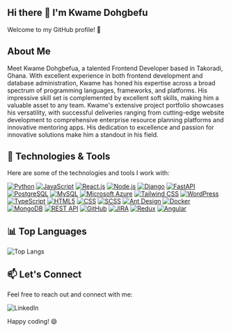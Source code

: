 ## Hi there 👋 I'm Kwame Dohgbefu

<p dir="auto">Welcome to my GitHub profile! 🚀</p>

<h2 class="heading-element" dir="auto">About Me</h2>

<p dir="auto">Meet Kwame Dohgbefua, a talented Frontend Developer based in Takoradi, Ghana. With excellent experience in both frontend development and database administration, Kwame has honed his expertise across a broad spectrum of programming languages, frameworks, and platforms. His impressive skill set is complemented by excellent soft skills, making him a valuable asset to any team. Kwame's extensive project portfolio showcases his versatility, with successful deliveries ranging from cutting-edge website development to comprehensive enterprise resource planning platforms and innovative mentoring apps. His dedication to excellence and passion for innovative solutions make him a standout in his field.</p>

<h2 class="heading-element" dir="auto">🔧 Technologies &amp; Tools</h2>

<p dir="auto">Here are some of the technologies and tools I work with:</p>
<p dir="auto"><a target="_blank" rel="noopener noreferrer nofollow" href="https://camo.githubusercontent.com/0ec2411279f8aa4a0680e5b66eaf51dbbd978b4c70bf0cc5844635fbae312f6f/68747470733a2f2f696d672e736869656c64732e696f2f62616467652f2d507974686f6e2d3337373641423f6c6f676f3d707974686f6e267374796c653d666c61742d737175617265"><img src="https://camo.githubusercontent.com/0ec2411279f8aa4a0680e5b66eaf51dbbd978b4c70bf0cc5844635fbae312f6f/68747470733a2f2f696d672e736869656c64732e696f2f62616467652f2d507974686f6e2d3337373641423f6c6f676f3d707974686f6e267374796c653d666c61742d737175617265" alt="Python" data-canonical-src="https://img.shields.io/badge/-Python-3776AB?logo=python&amp;style=flat-square" style="max-width: 100%;"></a>
<a target="_blank" rel="noopener noreferrer nofollow" href="https://camo.githubusercontent.com/4230c1eea1e79f59952de4b3070d4c0e37df057f01935a489603f6752af8e959/68747470733a2f2f696d672e736869656c64732e696f2f62616467652f2d4a6176615363726970742d4637444631453f6c6f676f3d6a617661736372697074267374796c653d666c61742d737175617265"><img src="https://camo.githubusercontent.com/4230c1eea1e79f59952de4b3070d4c0e37df057f01935a489603f6752af8e959/68747470733a2f2f696d672e736869656c64732e696f2f62616467652f2d4a6176615363726970742d4637444631453f6c6f676f3d6a617661736372697074267374796c653d666c61742d737175617265" alt="JavaScript" data-canonical-src="https://img.shields.io/badge/-JavaScript-F7DF1E?logo=javascript&amp;style=flat-square" style="max-width: 100%;"></a>
<a target="_blank" rel="noopener noreferrer nofollow" href="https://camo.githubusercontent.com/a81e506e4c34a4238e4f5e9a7968774b885507690ba10ed0b0e9c57695f3a164/68747470733a2f2f696d672e736869656c64732e696f2f62616467652f2d52656163742e6a732d3631444146423f6c6f676f3d7265616374267374796c653d666c61742d737175617265"><img src="https://camo.githubusercontent.com/a81e506e4c34a4238e4f5e9a7968774b885507690ba10ed0b0e9c57695f3a164/68747470733a2f2f696d672e736869656c64732e696f2f62616467652f2d52656163742e6a732d3631444146423f6c6f676f3d7265616374267374796c653d666c61742d737175617265" alt="React.js" data-canonical-src="https://img.shields.io/badge/-React.js-61DAFB?logo=react&amp;style=flat-square" style="max-width: 100%;"></a>
<a target="_blank" rel="noopener noreferrer nofollow" href="https://camo.githubusercontent.com/b954b87b2e31f4cb8606898a0a7ae79c730f424d95b0fd55f8a00aa3323f7341/68747470733a2f2f696d672e736869656c64732e696f2f62616467652f2d4e6f64652e6a732d3333393933333f6c6f676f3d6e6f64652e6a73267374796c653d666c61742d737175617265"><img src="https://camo.githubusercontent.com/b954b87b2e31f4cb8606898a0a7ae79c730f424d95b0fd55f8a00aa3323f7341/68747470733a2f2f696d672e736869656c64732e696f2f62616467652f2d4e6f64652e6a732d3333393933333f6c6f676f3d6e6f64652e6a73267374796c653d666c61742d737175617265" alt="Node.js" data-canonical-src="https://img.shields.io/badge/-Node.js-339933?logo=node.js&amp;style=flat-square" style="max-width: 100%;"></a>
<a target="_blank" rel="noopener noreferrer nofollow" href="https://camo.githubusercontent.com/56847db9c976f56c2bbb8353ce0d9edb2bd581368bc7d240541c94a20093f6eb/68747470733a2f2f696d672e736869656c64732e696f2f62616467652f2d446a616e676f2d3039324532303f6c6f676f3d646a616e676f267374796c653d666c61742d737175617265"><img src="https://camo.githubusercontent.com/56847db9c976f56c2bbb8353ce0d9edb2bd581368bc7d240541c94a20093f6eb/68747470733a2f2f696d672e736869656c64732e696f2f62616467652f2d446a616e676f2d3039324532303f6c6f676f3d646a616e676f267374796c653d666c61742d737175617265" alt="Django" data-canonical-src="https://img.shields.io/badge/-Django-092E20?logo=django&amp;style=flat-square" style="max-width: 100%;"></a>
<a target="_blank" rel="noopener noreferrer nofollow" href="https://camo.githubusercontent.com/4505735eafe86f7f363eaafc1c8b2c998c90468cbbcae225b2b9b2fbfee4589f/68747470733a2f2f696d672e736869656c64732e696f2f62616467652f2d466173744150492d3030393638383f6c6f676f3d66617374617069267374796c653d666c61742d737175617265"><img src="https://camo.githubusercontent.com/4505735eafe86f7f363eaafc1c8b2c998c90468cbbcae225b2b9b2fbfee4589f/68747470733a2f2f696d672e736869656c64732e696f2f62616467652f2d466173744150492d3030393638383f6c6f676f3d66617374617069267374796c653d666c61742d737175617265" alt="FastAPI" data-canonical-src="https://img.shields.io/badge/-FastAPI-009688?logo=fastapi&amp;style=flat-square" style="max-width: 100%;"></a>
<a target="_blank" rel="noopener noreferrer nofollow" href="https://camo.githubusercontent.com/d7c4a74ac4f8555d1fe52ebad913ed5f835454fd5c9536df1938e1fd691e8ea6/68747470733a2f2f696d672e736869656c64732e696f2f62616467652f2d506f737467726553514c2d3333363739313f6c6f676f3d706f737467726573716c267374796c653d666c61742d737175617265"><img src="https://camo.githubusercontent.com/d7c4a74ac4f8555d1fe52ebad913ed5f835454fd5c9536df1938e1fd691e8ea6/68747470733a2f2f696d672e736869656c64732e696f2f62616467652f2d506f737467726553514c2d3333363739313f6c6f676f3d706f737467726573716c267374796c653d666c61742d737175617265" alt="PostgreSQL" data-canonical-src="https://img.shields.io/badge/-PostgreSQL-336791?logo=postgresql&amp;style=flat-square" style="max-width: 100%;"></a>
<a target="_blank" rel="noopener noreferrer nofollow" href="https://camo.githubusercontent.com/80b892f1e231fdf9bb379a82d90ddba88e37cedb8d71879d20ffbbc195c4e48f/68747470733a2f2f696d672e736869656c64732e696f2f62616467652f2d4d7953514c2d3434373941313f6c6f676f3d6d7973716c267374796c653d666c61742d737175617265"><img src="https://camo.githubusercontent.com/80b892f1e231fdf9bb379a82d90ddba88e37cedb8d71879d20ffbbc195c4e48f/68747470733a2f2f696d672e736869656c64732e696f2f62616467652f2d4d7953514c2d3434373941313f6c6f676f3d6d7973716c267374796c653d666c61742d737175617265" alt="MySQL" data-canonical-src="https://img.shields.io/badge/-MySQL-4479A1?logo=mysql&amp;style=flat-square" style="max-width: 100%;"></a>
<a target="_blank" rel="noopener noreferrer nofollow" href="https://camo.githubusercontent.com/f39ddc40f162b9b2386cee8361335cdcbac7b2368719908fa361a28cd41a3e7a/68747470733a2f2f696d672e736869656c64732e696f2f62616467652f2d4d6963726f736f6674253230417a7572652d3030383944363f6c6f676f3d6d6963726f736f66742d617a757265267374796c653d666c61742d737175617265"><img src="https://camo.githubusercontent.com/f39ddc40f162b9b2386cee8361335cdcbac7b2368719908fa361a28cd41a3e7a/68747470733a2f2f696d672e736869656c64732e696f2f62616467652f2d4d6963726f736f6674253230417a7572652d3030383944363f6c6f676f3d6d6963726f736f66742d617a757265267374796c653d666c61742d737175617265" alt="Microsoft Azure" data-canonical-src="https://img.shields.io/badge/-Microsoft%20Azure-0089D6?logo=microsoft-azure&amp;style=flat-square" style="max-width: 100%;"></a>
<a target="_blank" rel="noopener noreferrer nofollow" href="https://camo.githubusercontent.com/b16e72dbbb1a0067ad0eb4d40a421d7c25cb7f9084d4f9f6cdb4dee24421f5ed/68747470733a2f2f696d672e736869656c64732e696f2f62616467652f2d5461696c77696e642532304353532d3338423241433f6c6f676f3d7461696c77696e642d637373267374796c653d666c61742d737175617265"><img src="https://camo.githubusercontent.com/b16e72dbbb1a0067ad0eb4d40a421d7c25cb7f9084d4f9f6cdb4dee24421f5ed/68747470733a2f2f696d672e736869656c64732e696f2f62616467652f2d5461696c77696e642532304353532d3338423241433f6c6f676f3d7461696c77696e642d637373267374796c653d666c61742d737175617265" alt="Tailwind CSS" data-canonical-src="https://img.shields.io/badge/-Tailwind%20CSS-38B2AC?logo=tailwind-css&amp;style=flat-square" style="max-width: 100%;"></a>
<a target="_blank" rel="noopener noreferrer nofollow" href="https://camo.githubusercontent.com/6bed1fad942e4306969ee45598f009f75d6e67d804d778f390cf40163519aa8a/68747470733a2f2f696d672e736869656c64732e696f2f62616467652f2d576f726450726573732d3231373539423f6c6f676f3d776f72647072657373267374796c653d666c61742d737175617265"><img src="https://camo.githubusercontent.com/6bed1fad942e4306969ee45598f009f75d6e67d804d778f390cf40163519aa8a/68747470733a2f2f696d672e736869656c64732e696f2f62616467652f2d576f726450726573732d3231373539423f6c6f676f3d776f72647072657373267374796c653d666c61742d737175617265" alt="WordPress" data-canonical-src="https://img.shields.io/badge/-WordPress-21759B?logo=wordpress&amp;style=flat-square" style="max-width: 100%;"></a>
<a target="_blank" rel="noopener noreferrer nofollow" href="https://camo.githubusercontent.com/9b9b82d5fb1ae9e424a0ac0306da27131760108adacb370b8df596f77088996d/68747470733a2f2f696d672e736869656c64732e696f2f62616467652f2d547970655363726970742d3331373843363f6c6f676f3d74797065736372697074267374796c653d666c61742d737175617265"><img src="https://camo.githubusercontent.com/9b9b82d5fb1ae9e424a0ac0306da27131760108adacb370b8df596f77088996d/68747470733a2f2f696d672e736869656c64732e696f2f62616467652f2d547970655363726970742d3331373843363f6c6f676f3d74797065736372697074267374796c653d666c61742d737175617265" alt="TypeScript" data-canonical-src="https://img.shields.io/badge/-TypeScript-3178C6?logo=typescript&amp;style=flat-square" style="max-width: 100%;"></a>
<a target="_blank" rel="noopener noreferrer nofollow" href="https://camo.githubusercontent.com/f4725852501e0bb2acaa9a2d22c5d9981e634fe1e1f8359919782ef13ded7a38/68747470733a2f2f696d672e736869656c64732e696f2f62616467652f2d48544d4c352d4533344632363f6c6f676f3d68746d6c35267374796c653d666c61742d737175617265"><img src="https://camo.githubusercontent.com/f4725852501e0bb2acaa9a2d22c5d9981e634fe1e1f8359919782ef13ded7a38/68747470733a2f2f696d672e736869656c64732e696f2f62616467652f2d48544d4c352d4533344632363f6c6f676f3d68746d6c35267374796c653d666c61742d737175617265" alt="HTML5" data-canonical-src="https://img.shields.io/badge/-HTML5-E34F26?logo=html5&amp;style=flat-square" style="max-width: 100%;"></a>
<a target="_blank" rel="noopener noreferrer nofollow" href="https://camo.githubusercontent.com/3f8801afb1be9b52c7da67b64401b47c138bb9c36d1032b790abe7f6595ffed5/68747470733a2f2f696d672e736869656c64732e696f2f62616467652f2d4353532d3135373242363f6c6f676f3d63737333267374796c653d666c61742d737175617265"><img src="https://camo.githubusercontent.com/3f8801afb1be9b52c7da67b64401b47c138bb9c36d1032b790abe7f6595ffed5/68747470733a2f2f696d672e736869656c64732e696f2f62616467652f2d4353532d3135373242363f6c6f676f3d63737333267374796c653d666c61742d737175617265" alt="CSS" data-canonical-src="https://img.shields.io/badge/-CSS-1572B6?logo=css3&amp;style=flat-square" style="max-width: 100%;"></a>
<a target="_blank" rel="noopener noreferrer nofollow" href="https://camo.githubusercontent.com/dfa527b64b9631bcf5a6093743328eeeb65c6a2cfd2033483b58d3d05af63ca3/68747470733a2f2f696d672e736869656c64732e696f2f62616467652f2d534353532d4343363639393f6c6f676f3d73617373267374796c653d666c61742d737175617265"><img src="https://camo.githubusercontent.com/dfa527b64b9631bcf5a6093743328eeeb65c6a2cfd2033483b58d3d05af63ca3/68747470733a2f2f696d672e736869656c64732e696f2f62616467652f2d534353532d4343363639393f6c6f676f3d73617373267374796c653d666c61742d737175617265" alt="SCSS" data-canonical-src="https://img.shields.io/badge/-SCSS-CC6699?logo=sass&amp;style=flat-square" style="max-width: 100%;"></a>
<a target="_blank" rel="noopener noreferrer nofollow" href="https://camo.githubusercontent.com/08557093c0db5ca419d5e5bc22558937c697e099adf6015ecc96afc11eeade06/68747470733a2f2f696d672e736869656c64732e696f2f62616467652f2d416e7425323044657369676e2d3031373046453f6c6f676f3d616e742d64657369676e267374796c653d666c61742d737175617265"><img src="https://camo.githubusercontent.com/08557093c0db5ca419d5e5bc22558937c697e099adf6015ecc96afc11eeade06/68747470733a2f2f696d672e736869656c64732e696f2f62616467652f2d416e7425323044657369676e2d3031373046453f6c6f676f3d616e742d64657369676e267374796c653d666c61742d737175617265" alt="Ant Design" data-canonical-src="https://img.shields.io/badge/-Ant%20Design-0170FE?logo=ant-design&amp;style=flat-square" style="max-width: 100%;"></a>
<a target="_blank" rel="noopener noreferrer nofollow" href="https://camo.githubusercontent.com/199d493bd4969ae3e942ca3a463a68271e4c8ee7e7ebed95a08ebd679060437b/68747470733a2f2f696d672e736869656c64732e696f2f62616467652f2d446f636b65722d3234393645443f6c6f676f3d646f636b6572267374796c653d666c61742d737175617265"><img src="https://camo.githubusercontent.com/199d493bd4969ae3e942ca3a463a68271e4c8ee7e7ebed95a08ebd679060437b/68747470733a2f2f696d672e736869656c64732e696f2f62616467652f2d446f636b65722d3234393645443f6c6f676f3d646f636b6572267374796c653d666c61742d737175617265" alt="Docker" data-canonical-src="https://img.shields.io/badge/-Docker-2496ED?logo=docker&amp;style=flat-square" style="max-width: 100%;"></a>
<a target="_blank" rel="noopener noreferrer nofollow" href="https://camo.githubusercontent.com/3a5936cc785fc7460bcaa0830687bdba952fae6095c6f0b36a81a6894c2ec99c/68747470733a2f2f696d672e736869656c64732e696f2f62616467652f2d4d6f6e676f44422d3437413234383f6c6f676f3d6d6f6e676f6462267374796c653d666c61742d737175617265"><img src="https://camo.githubusercontent.com/3a5936cc785fc7460bcaa0830687bdba952fae6095c6f0b36a81a6894c2ec99c/68747470733a2f2f696d672e736869656c64732e696f2f62616467652f2d4d6f6e676f44422d3437413234383f6c6f676f3d6d6f6e676f6462267374796c653d666c61742d737175617265" alt="MongoDB" data-canonical-src="https://img.shields.io/badge/-MongoDB-47A248?logo=mongodb&amp;style=flat-square" style="max-width: 100%;"></a>
<a target="_blank" rel="noopener noreferrer nofollow" href="https://camo.githubusercontent.com/50db3266fb2334319845c3e4f29a7b6e2dc989f375795a87f2be745db9a5ebc3/68747470733a2f2f696d672e736869656c64732e696f2f62616467652f2d524553542532304150492d3030393638383f7374796c653d666c61742d737175617265"><img src="https://camo.githubusercontent.com/50db3266fb2334319845c3e4f29a7b6e2dc989f375795a87f2be745db9a5ebc3/68747470733a2f2f696d672e736869656c64732e696f2f62616467652f2d524553542532304150492d3030393638383f7374796c653d666c61742d737175617265" alt="REST API" data-canonical-src="https://img.shields.io/badge/-REST%20API-009688?style=flat-square" style="max-width: 100%;"></a>
<a target="_blank" rel="noopener noreferrer nofollow" href="https://camo.githubusercontent.com/a8f31b180fcd826a2e52aeaa1cc5cf3ad62413fb3e95facd866864bb495b3a32/68747470733a2f2f696d672e736869656c64732e696f2f62616467652f2d4769744875622d3138313731373f6c6f676f3d676974687562267374796c653d666c61742d737175617265"><img src="https://camo.githubusercontent.com/a8f31b180fcd826a2e52aeaa1cc5cf3ad62413fb3e95facd866864bb495b3a32/68747470733a2f2f696d672e736869656c64732e696f2f62616467652f2d4769744875622d3138313731373f6c6f676f3d676974687562267374796c653d666c61742d737175617265" alt="GitHub" data-canonical-src="https://img.shields.io/badge/-GitHub-181717?logo=github&amp;style=flat-square" style="max-width: 100%;"></a>
<a target="_blank" rel="noopener noreferrer nofollow" href="https://camo.githubusercontent.com/a1e06dbd90b1717bbf29181a99284b455d298f0d6c3a78711abcdfcef9f3b966/68747470733a2f2f696d672e736869656c64732e696f2f62616467652f2d4a4952412d3030353243433f6c6f676f3d6a697261267374796c653d666c61742d737175617265"><img src="https://camo.githubusercontent.com/a1e06dbd90b1717bbf29181a99284b455d298f0d6c3a78711abcdfcef9f3b966/68747470733a2f2f696d672e736869656c64732e696f2f62616467652f2d4a4952412d3030353243433f6c6f676f3d6a697261267374796c653d666c61742d737175617265" alt="JIRA" data-canonical-src="https://img.shields.io/badge/-JIRA-0052CC?logo=jira&amp;style=flat-square" style="max-width: 100%;"></a>
<a target="_blank" rel="noopener noreferrer nofollow" href="https://camo.githubusercontent.com/5ee21104751091b6e92b6b3ab3682c86b76cf62eedef006c79d6e1786e58864b/68747470733a2f2f696d672e736869656c64732e696f2f62616467652f2d52656475782d3736344142433f6c6f676f3d7265647578267374796c653d666c61742d737175617265"><img src="https://camo.githubusercontent.com/5ee21104751091b6e92b6b3ab3682c86b76cf62eedef006c79d6e1786e58864b/68747470733a2f2f696d672e736869656c64732e696f2f62616467652f2d52656475782d3736344142433f6c6f676f3d7265647578267374796c653d666c61742d737175617265" alt="Redux" data-canonical-src="https://img.shields.io/badge/-Redux-764ABC?logo=redux&amp;style=flat-square" style="max-width: 100%;"></a>
<a href="https://angular.io/" target="_blank" rel="noopener noreferrer">
  <img src="https://img.shields.io/badge/-Angular-DD0031?logo=angular&style=flat-square" alt="Angular" />
</a>

<h2 class="heading-element" dir="auto">📊 Top Languages</h2>

<img src="https://camo.githubusercontent.com/7e25c9107c4bdfcc1ee5f509c905949f021d009b6051aaa3a827c4475a95696b/68747470733a2f2f6769746875622d726561646d652d73746174732e76657263656c2e6170702f6170692f746f702d6c616e67732f3f757365726e616d653d66616973616c2d736579266c61796f75743d636f6d70616374267468656d653d6461726b266c616e67735f636f756e743d3826686964653d646f636b657266696c652c7368656c6c2c626174636866696c652c6d616b6566696c652c6861636b2c63" alt="Top Langs" data-canonical-src="https://github-readme-stats.vercel.app/api/top-langs/?username=faisal-sey&amp;layout=compact&amp;theme=dark&amp;langs_count=8&amp;hide=dockerfile,shell,batchfile,makefile,hack,c" style="max-width: 100%;">

<h2 class="heading-element" dir="auto">📫 Let's Connect</h2>

<p dir="auto">Feel free to reach out and connect with me:</p>
<img src="https://camo.githubusercontent.com/ece254cf805192a0c3d86b28e3baf7e1d2b9d88a6a68ad5028ff6c84d2d41be5/68747470733a2f2f696d672e736869656c64732e696f2f62616467652f2d4c696e6b6564496e2d3030373742353f6c6f676f3d6c696e6b6564696e267374796c653d666c61742d737175617265" alt="LinkedIn" data-canonical-src="https://img.shields.io/badge/-LinkedIn-0077B5?logo=linkedin&amp;style=flat-square" style="max-width: 100%;">
<p dir="auto">Happy coding! 😄</p>

